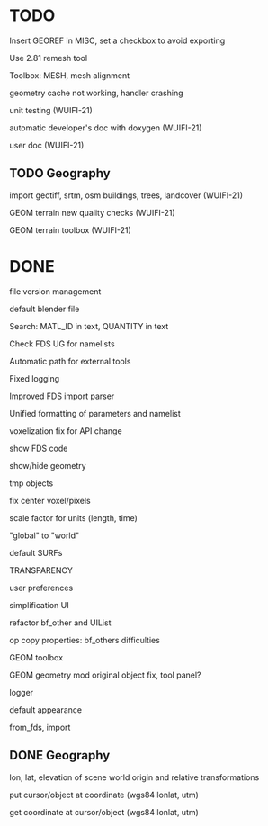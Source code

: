 # TODO

Insert GEOREF in MISC, set a checkbox to avoid exporting

Use 2.81 remesh tool

Toolbox: MESH, mesh alignment

geometry cache not working, handler crashing

unit testing (WUIFI-21)

automatic developer's doc with doxygen (WUIFI-21)

user doc (WUIFI-21)

## TODO Geography

import geotiff, srtm, osm buildings, trees, landcover (WUIFI-21)

GEOM terrain new quality checks (WUIFI-21)

GEOM terrain toolbox (WUIFI-21)


# DONE

file version management

default blender file

Search: MATL_ID in text, QUANTITY in text

Check FDS UG for namelists

Automatic path for external tools

Fixed logging

Improved FDS import parser

Unified formatting of parameters and namelist

voxelization fix for API change

show FDS code

show/hide geometry

tmp objects

fix center voxel/pixels

scale factor for units (length, time)

"global" to "world"

default SURFs

TRANSPARENCY

user preferences

simplification UI

refactor bf_other and UIList

op copy properties: bf_others difficulties

GEOM toolbox

GEOM geometry mod original object fix, tool panel?

logger

default appearance

from_fds, import

## DONE Geography

lon, lat, elevation of scene world origin and relative transformations

put cursor/object at coordinate (wgs84 lonlat, utm)

get coordinate at cursor/object (wgs84 lonlat, utm)